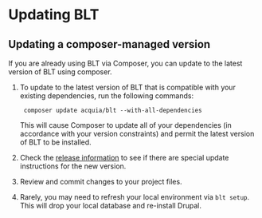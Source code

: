 # Updating BLT

## Updating a composer-managed version

If you are already using BLT via Composer, you can update to the latest version of BLT using composer.

1. To update to the latest version of BLT that is compatible with your existing dependencies, run the following commands:

        composer update acquia/blt --with-all-dependencies

   This will cause Composer to update all of your dependencies (in accordance with your version constraints) and permit the latest version of BLT to be installed.

1. Check the [release information](https://github.com/acquia/blt/releases) to see if there are special update instructions for the new version.
1. Review and commit changes to your project files.
1. Rarely, you may need to refresh your local environment via `blt setup`. This will drop your local database and re-install Drupal.
